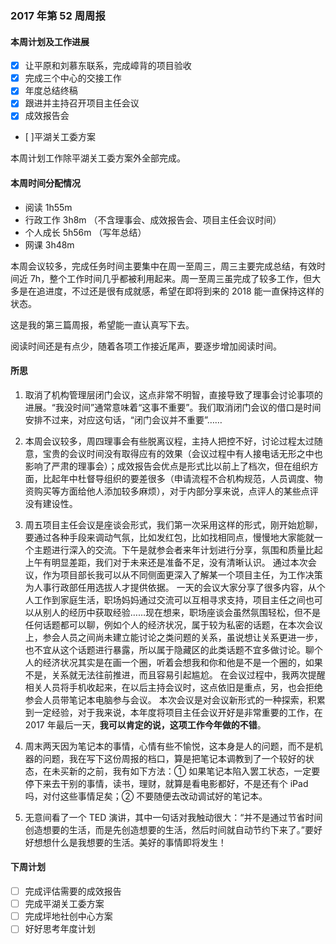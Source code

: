 ### 2017 年第 52 周周报
#### 本周计划及工作进展
- [x] 让平原和刘慕东联系，完成嶂背的项目验收
- [x] 完成三个中心的交接工作
- [x] 年度总结终稿
- [x] 跟进并主持召开项目主任会议
- [x] 成效报告会
- [ ]平湖关工委方案

本周计划工作除平湖关工委方案外全部完成。

#### 本周时间分配情况
- 阅读 1h55m
- 行政工作 3h8m （不含理事会、成效报告会、项目主任会议时间）
- 个人成长 5h56m （写年总结）
- 网课 3h48m

本周会议较多，完成任务时间主要集中在周一至周三，周三主要完成总结，有效时间近 7h，整个工作时间几乎都被利用起来。周一至周三虽完成了较多工作，但大多是在追进度，不过还是很有成就感，希望在即将到来的 2018 能一直保持这样的状态。

这是我的第三篇周报，希望能一直认真写下去。

阅读时间还是有点少，随着各项工作接近尾声，要逐步增加阅读时间。

#### 所思
1. 取消了机构管理层闭门会议，这点非常不明智，直接导致了理事会讨论事项的进展。“我没时间”通常意味着“这事不重要”。我们取消闭门会议的借口是时间安排不过来，对应这句话，“闭门会议并不重要”……

2. 本周会议较多，周四理事会有些脱离议程，主持人把控不好，讨论过程太过随意，宝贵的会议时间没有取得应有的效果（会议过程中有人接电话无形之中也影响了严肃的理事会）；成效报告会优点是形式比以前上了档次，但在组织方面，比起年中杜督导组织的要差很多（申请流程不合机构规范，人员调度、物资购买等方面给他人添加较多麻烦），对于内部分享来说，点评人的某些点评没有建设性。

3. 周五项目主任会议是座谈会形式，我们第一次采用这样的形式，刚开始尬聊，要通过各种手段来调动气氛，比如发红包，比如找相同点，慢慢地大家能就一个主题进行深入的交流。下午是就参会者来年计划进行分享，氛围和质量比起上午有明显差距，我们对于未来还是准备不足，没有清晰认识。
通过本次会议，作为项目部长我可以从不同侧面更深入了解某一个项目主任，为工作决策为人事行政部任用选拔人才提供依据。
一天的会议大家分享了很多内容，从个人工作到家庭生活，职场妈妈通过交流可以互相寻求支持，项目主任之间也可以从别人的经历中获取经验……现在想来，职场座谈会虽然氛围轻松，但不是任何话题都可以聊，例如个人的经济状况，属于较为私密的话题，在本次会议上，参会人员之间尚未建立能讨论之类问题的关系，虽说想让关系更进一步，也不宜从这个话题进行暴露，所以属于隐藏区的此类话题不宜多做讨论。聊个人的经济状况其实是在画一个圈，听着会想我和你和他是不是一个圈的，如果不是，关系就无法往前推进，而且容易引起尴尬。
在会议过程中，我两次提醒相关人员将手机收起来，在以后主持会议时，这点依旧是重点，另，也会拒绝参会人员带笔记本电脑参与会议。
本次会议是对会议新形式的一种探索，积累到一定经验，对于我来说，本年度将项目主任会议开好是非常重要的工作，在 2017 年最后一天，**我可以肯定的说，这项工作今年做的不错**。

3. 周末两天因为笔记本的事情，心情有些不愉悦，这本身是人的问题，而不是机器的问题，我在写下这份周报的档口，算是把笔记本调教到了一个较好的状态，在未买新的之前，我有如下方法：① 如果笔记本陷入罢工状态，一定要停下来去干别的事情，读书，理财，就算是看电影都好，不是还有个 iPad 吗，对付这些事情足矣；② 不要随便去改动调试好的笔记本。

5. 无意间看了一个 TED 演讲，其中一句话对我触动很大：“并不是通过节省时间创造想要的生活，而是先创造想要的生活，然后时间就自动节约下来了。”要好好想想什么是我想要的生活。美好的事情即将发生！ 

#### 下周计划
- [ ] 完成评估需要的成效报告
- [ ] 完成平湖关工委方案
- [ ] 完成坪地社创中心方案
- [ ] 好好思考年度计划
